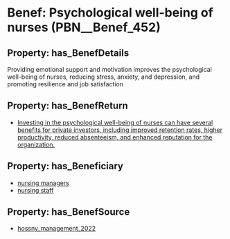 # Benef: __Psychological well-being of nurses__ (PBN__Benef_452)

## Property: has_BenefDetails

Providing emotional support and motivation improves the psychological well-being of nurses, reducing stress, anxiety, and depression, and promoting resilience and job satisfaction

## Property: has_BenefReturn

* [Investing in the psychological well-being of nurses can have several benefits for private investors, including improved retention rates, higher productivity, reduced absenteeism, and enhanced reputation for the organization.](../BenefReturn/PBN__BenefReturn_488)

## Property: has_Beneficiary

* [nursing managers](../Stakeholder/PBN__Stakeholder_203)
* [nursing staff](../Stakeholder/PBN__Stakeholder_204)

## Property: has_BenefSource

* [hossny_management_2022](../Article/PBN__Article_92)

